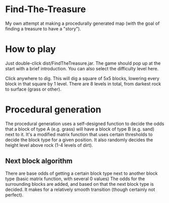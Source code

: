 Find-The-Treasure
=================
My own attempt at making a procedurally generated map (with the goal of finding a treasure to have a "story").

How to play
===========
Just double-click dist/FindTheTreasure.jar.
The game should pop up at the start with a brief introduction. You can also select the difficulty level here.

Click anywhere to dig. This will dig a square of 5x5 blocks, lowering every block in that square by 1 level. 
There are 8 levels in total, from darkest rock to surface (grass or other).

Procedural generation
=====================
The procedural generation uses a self-designed function to decide the odds that a block of type A (e.g. grass) will have a block of type B (e.g. sand) next to it.
It's a modified matrix function that uses certain thresholds to decide the block type for a given position.
It also randomly decides the height level above rock (1-4 levels of dirt).

Next block algorithm
--------------------
There are base odds of getting a certain block type next to another block type (basic matrix function, with several 0 values)
The odds for the surrounding blocks are added, and based on that the next block type is decided.
It makes for a relatively smooth transition (though certainly not perfect).
